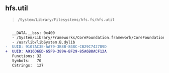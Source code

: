 ## hfs.util

> `/System/Library/Filesystems/hfs.fs/hfs.util`

```diff

   __DATA.__bss: 0x400
   - /System/Library/Frameworks/CoreFoundation.framework/CoreFoundation
   - /usr/lib/libSystem.B.dylib
-  UUID: 9107AC3E-AA79-3B8B-848C-CB29C742789D
+  UUID: A916D6ED-65F9-389A-BF29-85A6B8ACF12A
   Functions: 32
   Symbols:   70
   CStrings:  127

```
